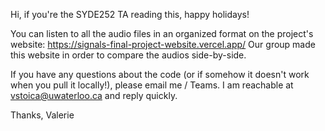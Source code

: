 Hi, if you're the SYDE252 TA reading this, happy holidays!

You can listen to all the audio files in an organized format on the project's website: https://signals-final-project-website.vercel.app/
Our group made this website in order to compare the audios side-by-side.

If you have any questions about the code (or if somehow it doesn't work when you pull it locally!), please email me / Teams.
I am reachable at vstoica@uwaterloo.ca and reply quickly. 

Thanks,
Valerie
